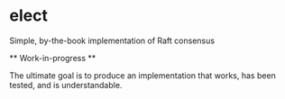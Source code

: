 # elect
Simple, by-the-book implementation of Raft consensus

** Work-in-progress **

The ultimate goal is to produce an implementation that works, has been tested, and is understandable.

